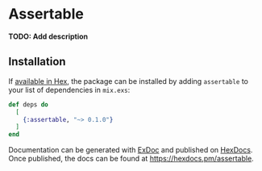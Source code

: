 # Assertable

**TODO: Add description**

## Installation

If [available in Hex](https://hex.pm/docs/publish), the package can be installed
by adding `assertable` to your list of dependencies in `mix.exs`:

```elixir
def deps do
  [
    {:assertable, "~> 0.1.0"}
  ]
end
```

Documentation can be generated with [ExDoc](https://github.com/elixir-lang/ex_doc)
and published on [HexDocs](https://hexdocs.pm). Once published, the docs can
be found at <https://hexdocs.pm/assertable>.


